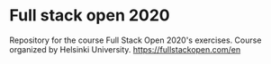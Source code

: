 # Full stack open 2020
Repository for the course Full Stack Open 2020's exercises. Course organized by Helsinki University. https://fullstackopen.com/en

